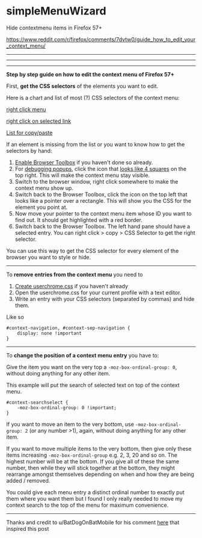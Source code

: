 # simpleMenuWizard
Hide contextmenu items in Firefox 57+


https://www.reddit.com/r/firefox/comments/7dvtw0/guide_how_to_edit_your_context_menu/

---

---

---

**Step by step guide on how to edit the context menu of Firefox 57+**

First, **get the CSS selectors** of the elements you want to edit.

Here is a chart and list of most (?) CSS selectors of the context menu:

[right click menu](https://imgur.com/b5gEfUy) 

[right click on selected link](https://imgur.com/e9AaMx3) 

[List for copy/paste](https://pastebin.com/R3A5nJjv)

If an element is missing from the list or you want to know how to get the selectors by hand:
  
1. [Enable Browser Toolbox](https://developer.mozilla.org/en-US/docs/Tools/Browser_Toolbox#Enabling_the_Browser_Toolbox) if you haven't done so already.
2. For [debugging popups](https://developer.mozilla.org/en-US/docs/Tools/Browser_Toolbox#Debugging_popups), click the icon that [looks like 4 squares](https://mdn.mozillademos.org/files/12742/browser-toolbox-autohide-button.png) on the top right. This will make the context  menu stay visible. 
3. Switch to the browser window, right click somewhere to make the context menu show up.
4. Switch back to the Browser Toolbox, click the icon on the top left that looks like a pointer over a rectangle. This will show you the CSS for the element you point at.
5. Now move your pointer to the context menu item whose ID you want to find out. It should get highlighted with a red border.
6. Switch back to the Browser Toolbox. The left hand pane should have a selected entry. You can right click > copy > CSS Selector to get the right selector.

You can use this way to get the CSS selector for every element of the browser you want to style or hide.
  

___

To **remove entries from the context menu** you need to 

1. [Create userchrome.css](http://kb.mozillazine.org/index.php?title=UserChrome.css&printable=yes) if you haven't already
2. Open the userchrome.css for your current profile with a text editor.
3. Write an entry with your CSS selectors (separated by commas) and hide them. 

Like so

    #context-navigation, #context-sep-navigation { 
        display: none !important 
    }
  
___
To **change the position of a context menu entry** you have to:

Give the item you want on the very top a `-moz-box-ordinal-group: 0`, without doing anything for any other item.

This example will put the search of selected text on top of the context menu.


    #context-searchselect {
        -moz-box-ordinal-group: 0 !important;
    } 


If you want to move an item to the very bottom, use `-moz-box-ordinal-group: 2` (or any number >1), again, without doing anything for any other item.  
  
If you want to move multiple items to the very bottom, then give only these items increasing `-moz-box-ordinal-group` e.g. 2, 3, 20 and so on. The highest number will be at the bottom. If you give all of these the same number, then while they will stick together at the bottom, they might rearrange amongst themselves depending on when and how they are being added / removed.

You could give each menu entry a distinct ordinal number to exactly put them where you want them but I found I only really needed to move my context search to the top of the menu for maximum convenience.

___
Thanks and credit to u/BatDogOnBatMobile  for his comment [here](https://www.reddit.com/r/firefox/comments/76tkwp/userchromecontext_menu_help/dogrfss/) that inspired this post
